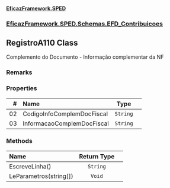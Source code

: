 #### [EficazFramework.SPED](EficazFrameworkSPED.md 'EficazFramework SPED')
### [EficazFramework.SPED.Schemas.EFD_Contribuicoes](EficazFramework.SPED.Schemas.EFD_Contribuicoes.md 'EficazFramework.SPED.Schemas.EFD_Contribuicoes')

## RegistroA110 Class

Complemento do Documento - Informação complementar da NF

### Remarks
### Properties

| # | Name | Type | |
| ---: | :--- | :---: | :--- |
| 02 | CodigoInfoComplemDocFiscal | `String` |  |
| 03 | InformacaoComplemDocFiscal | `String` |  |
### Methods

| Name | Return Type | |
| :--- | :---: | :--- |
| EscreveLinha() | `String` |  |
| LeParametros(string[]) | `Void` |  |
